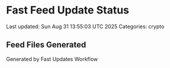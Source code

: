 # Fast Feed Update Status
Last updated: Sun Aug 31 13:55:03 UTC 2025
Categories: crypto

## Feed Files Generated

Generated by Fast Updates Workflow
